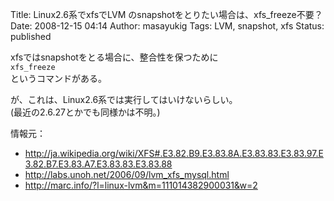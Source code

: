 Title: Linux2.6系でxfsでLVM のsnapshotをとりたい場合は、xfs_freeze不要？
Date: 2008-12-15 04:14
Author: masayukig
Tags: LVM, snapshot, xfs
Status: published

xfsではsnapshotをとる場合に、整合性を保つために  
`xfs_freeze`  
というコマンドがある。

が、これは、Linux2.6系では実行してはいけないらしい。  
(最近の2.6.27とかでも同様かは不明。)

情報元：

-   <http://ja.wikipedia.org/wiki/XFS#.E3.82.B9.E3.83.8A.E3.83.83.E3.83.97.E3.82.B7.E3.83.A7.E3.83.83.E3.83.88>
-   <http://labs.unoh.net/2006/09/lvm_xfs_mysql.html>
-   <http://marc.info/?l=linux-lvm&m=111014382900031&w=2>

